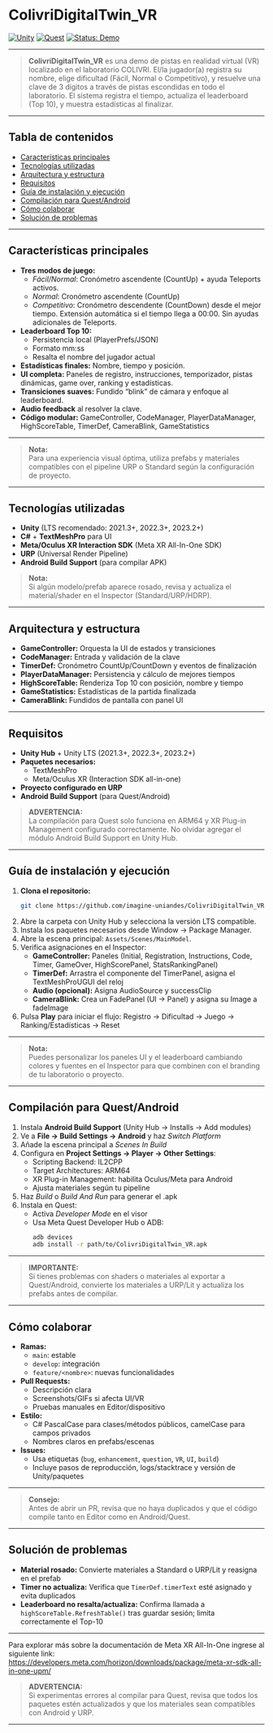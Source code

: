 # ColivriDigitalTwin_VR

[![Unity](https://img.shields.io/badge/unity-2021.3%2B-blue.svg)](https://unity.com/)
[![Quest](https://img.shields.io/badge/Platform-Meta%20Quest-green.svg)](https://www.meta.com/quest/)
[![Status: Demo](https://img.shields.io/badge/status-Demo-important.svg)]()

---

> **ColivriDigitalTwin_VR** es una demo de pistas en realidad virtual (VR) localizado en el laboratorio COLIVRI. El/la jugador(a) registra su nombre, elige dificultad (Fácil, Normal o Competitivo), y resuelve una clave de 3 dígitos a través de pistas escondidas en todo el laboratorio. El sistema registra el tiempo, actualiza el leaderboard (Top 10), y muestra estadísticas al finalizar.

---

## Tabla de contenidos

- [Características principales](#características-principales)
- [Tecnologías utilizadas](#tecnologías-utilizadas)
- [Arquitectura y estructura](#arquitectura-y-estructura)
- [Requisitos](#requisitos)
- [Guía de instalación y ejecución](#guía-de-instalación-y-ejecución)
- [Compilación para Quest/Android](#compilación-para-questandroid)
- [Cómo colaborar](#cómo-colaborar)
- [Solución de problemas](#solución-de-problemas)

---

## Características principales

- **Tres modos de juego:**
  - *Fácil/Normal*: Cronómetro ascendente (CountUp) + ayuda Teleports activos.
  - *Normal*: Cronómetro ascendente (CountUp)
  - *Competitivo*: Cronómetro descendente (CountDown) desde el mejor tiempo. Extensión automática si el tiempo llega a 00:00. Sin ayudas adicionales de Teleports.
- **Leaderboard Top 10:**  
  - Persistencia local (PlayerPrefs/JSON) 
  - Formato mm:ss  
  - Resalta el nombre del jugador actual
- **Estadísticas finales:** Nombre, tiempo y posición.
- **UI completa:** Paneles de registro, instrucciones, temporizador, pistas dinámicas, game over, ranking y estadísticas.
- **Transiciones suaves:** Fundido “blink” de cámara y enfoque al leaderboard.
- **Audio feedback** al resolver la clave.
- **Código modular:** GameController, CodeManager, PlayerDataManager, HighScoreTable, TimerDef, CameraBlink, GameStatistics

---

>  **Nota:**  
> Para una experiencia visual óptima, utiliza prefabs y materiales compatibles con el pipeline URP o Standard según la configuración de proyecto.

---

## Tecnologías utilizadas

- **Unity** (LTS recomendado: 2021.3+, 2022.3+, 2023.2+)
- **C#** + **TextMeshPro** para UI
- **Meta/Oculus XR Interaction SDK** (Meta XR All-In-One SDK)
- **URP** (Universal Render Pipeline) 
- **Android Build Support** (para compilar APK)

> **Nota:**  
> Si algún modelo/prefab aparece rosado, revisa y actualiza el material/shader en el Inspector (Standard/URP/HDRP).

---

## Arquitectura y estructura

- **GameController:** Orquesta la UI de estados y transiciones
- **CodeManager:** Entrada y validación de la clave
- **TimerDef:** Cronómetro CountUp/CountDown y eventos de finalización
- **PlayerDataManager:** Persistencia y cálculo de mejores tiempos
- **HighScoreTable:** Renderiza Top 10 con posición, nombre y tiempo
- **GameStatistics:** Estadísticas de la partida finalizada
- **CameraBlink:** Fundidos de pantalla con panel UI

---

## Requisitos

- **Unity Hub** + Unity LTS (2021.3+, 2022.3+, 2023.2+)
- **Paquetes necesarios:**
  - TextMeshPro
  - Meta/Oculus XR (Interaction SDK all-in-one)
- **Proyecto configurado en URP** 
- **Android Build Support** (para Quest/Android)

> **ADVERTENCIA:**  
> La compilación para Quest solo funciona en ARM64 y XR Plug-in Management configurado correctamente. No olvidar agregar el módulo Android Build Support en Unity Hub.

---

## Guía de instalación y ejecución

1. **Clona el repositorio:**
   ```bash
   git clone https://github.com/imagine-uniandes/ColivriDigitalTwin_VR
   ```
2. Abre la carpeta con Unity Hub y selecciona la versión LTS compatible.
3. Instala los paquetes necesarios desde Window → Package Manager.
4. Abre la escena principal: `Assets/Scenes/MainModel`.
5. Verifica asignaciones en el Inspector:
   - **GameController:** Paneles (Initial, Registration, Instructions, Code, Timer, GameOver, HighScorePanel, StatsRankingPanel)
   - **TimerDef:** Arrastra el componente del TimerPanel, asigna el TextMeshProUGUI del reloj
   - **Audio (opcional):** Asigna AudioSource y successClip
   - **CameraBlink:** Crea un FadePanel (UI → Panel) y asigna su Image a fadeImage
6. Pulsa **Play** para iniciar el flujo: Registro → Dificultad → Juego → Ranking/Estadísticas → Reset

---

> **Nota:**  
> Puedes personalizar los paneles UI y el leaderboard cambiando colores y fuentes en el Inspector para que combinen con el branding de tu laboratorio o proyecto.

---

## Compilación para Quest/Android

1. Instala **Android Build Support** (Unity Hub → Installs → Add modules)
2. Ve a **File → Build Settings → Android** y haz *Switch Platform*
3. Añade la escena principal a *Scenes In Build*
4. Configura en **Project Settings → Player → Other Settings**:
   - Scripting Backend: IL2CPP
   - Target Architectures: ARM64
   - XR Plug-in Management: habilita Oculus/Meta para Android
   - Ajusta materiales según tu pipeline
5. Haz *Build* o *Build And Run* para generar el .apk
6. Instala en Quest:
   - Activa *Developer Mode* en el visor
   - Usa Meta Quest Developer Hub o ADB:
     ```bash
     adb devices
     adb install -r path/to/ColivriDigitalTwin_VR.apk
     ```

---

>  **IMPORTANTE:**  
> Si tienes problemas con shaders o materiales al exportar a Quest/Android, convierte los materiales a URP/Lit y actualiza los prefabs antes de compilar.

---

## Cómo colaborar

- **Ramas:**  
  - `main`: estable  
  - `develop`: integración  
  - `feature/<nombre>`: nuevas funcionalidades
- **Pull Requests:**  
  - Descripción clara  
  - Screenshots/GIFs si afecta UI/VR  
  - Pruebas manuales en Editor/dispositivo
- **Estilo:**  
  - C# PascalCase para clases/métodos públicos, camelCase para campos privados  
  - Nombres claros en prefabs/escenas
- **Issues:**  
  - Usa etiquetas (`bug`, `enhancement`, `question`, `VR`, `UI`, `build`)  
  - Incluye pasos de reproducción, logs/stacktrace y versión de Unity/paquetes

---

> **Consejo:**  
> Antes de abrir un PR, revisa que no haya duplicados y que el código compile tanto en Editor como en Android/Quest.

---

##  Solución de problemas

- **Material rosado:** Convierte materiales a Standard o URP/Lit y reasigna en el prefab
- **Timer no actualiza:** Verifica que `TimerDef.timerText` esté asignado y evita duplicados
- **Leaderboard no resalta/actualiza:** Confirma llamada a `highScoreTable.RefreshTable()` tras guardar sesión; limita correctamente el Top-10

---
Para explorar más sobre la documentación de Meta XR All-In-One ingrese al siguiente link: https://developers.meta.com/horizon/downloads/package/meta-xr-sdk-all-in-one-upm/

>  **ADVERTENCIA:**  
> Si experimentas errores al compilar para Quest, revisa que todos los paquetes estén actualizados y que los materiales sean compatibles con Android y URP.

---

